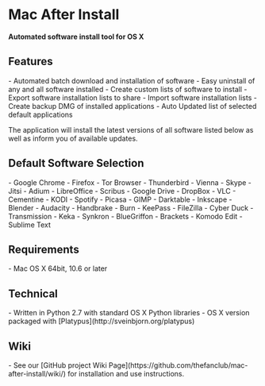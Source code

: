 # Mac After Install
<strong>Automated software install tool for OS X</strong>

<h2>Features</h2>
- Automated batch download and installation of software
- Easy uninstall of any and all software installed
- Create custom lists of software to install
- Export software installation lists to share
- Import software installation lists 
- Create backup DMG of installed applications
- Auto Updated list of selected default applications 


The application will install the latest versions of all software listed below as well as inform you of available updates.

<h2>Default Software Selection</h2>
- Google Chrome 
- Firefox
- Tor Browser 
- Thunderbird 
- Vienna 
- Skype
- Jitsi
- Adium
- LibreOffice 
- Scribus 
- Google Drive 
- DropBox 
- VLC  
- Cementine 
- KODI 
- Spotify 
- Picasa 
- GIMP
- Darktable
- Inkscape 
- Blender
- Audacity
- Handbrake
- Burn
- KeePass
- FileZilla
- Cyber Duck
- Transmission
- Keka
- Synkron
- BlueGriffon
- Brackets
- Komodo Edit
- Sublime Text

<h2>Requirements</h2>
- Mac OS X 64bit, 10.6 or later

<h2>Technical</h2>
- Written in Python 2.7 with standard OS X Python libraries
- OS X version packaged with [Platypus](http://sveinbjorn.org/platypus)

<h2>Wiki</h2>
- See our [GitHub project Wiki Page](https://github.com/thefanclub/mac-after-install/wiki/) for installation and use instructions.

